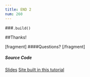 ```yaml
---
title: END 2
num: 260
---
```


###`.build()`

##Thanks!

[fragment]
####Questions?
[/fragment]

<div class="author-info">
    <h5>Source Code</h5>
    <a href="https://github.com/RobinThrift/metalsmith-presentation-slides">Slides</a>
    <a href="https://github.com/RobinThrift/metalsmith-presentation-code">Site built in this tutorial</a>
</div>